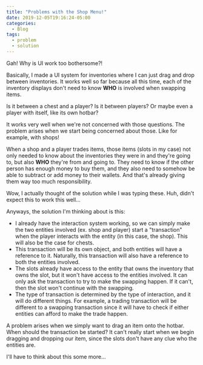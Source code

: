 ```yaml
---
title: "Problems with the Shop Menu!"
date: 2019-12-05T19:16:24-05:00
categories:
  - Blog
tags:
  - problem
  - solution
---
```


Gah! Why is UI work too bothersome?!

Basically, I made a UI system for inventories where I can just drag and drop between inventories. It works well so far because all this time, each of the inventory displays don't need to know **WHO** is involved when swapping items.

Is it between a chest and a player? Is it between players? Or maybe even a player with itself, like its own hotbar?

It works very well when we're not concerned with those questions. The problem arises when we start being concerned about those. Like for example, with shops!

When a shop and a player trades items, those items (slots in my case) not only needed to know about the inventories they were in and they're going to, but also **WHO** they're from and going to. They need to know if the other person has enough money to buy them, and they also need to somehow be able to subtract or add money to their wallets. And that's already giving them way too much responsibility.

Wow, I actually thought of the solution while I was typing these. Huh, didn't expect this to work this well...

Anyways, the solution I'm thinking about is this:

- I already have the interaction system working, so we can simply make the two entities involved (ex. shop and player) start a "transaction" when the player interacts with the entity (in this case, the shop). This will also be the case for chests.
- This transaction will be its own object, and both entities will have a reference to it. Naturally, this transaction will also have a reference to both the entities involved.
- The slots already have access to the entity that owns the inventory that owns the slot, but it won't have access to the entities involved. It can only ask the transaction to try to make the swapping happen. If it can't, then the slot won't continue with the swapping.
- The type of transaction is determined by the type of interaction, and it will do different things. For example, a trading transaction will be different to a swapping transaction since it will have to check if either entities can afford to make the trade happen.

A problem arises when we simply want to drag an item onto the hotbar. When should the transaction be started? It can't really start when we begin dragging and dropping our item, since the slots don't have any clue who the entities are.

I'll have to think about this some more...
